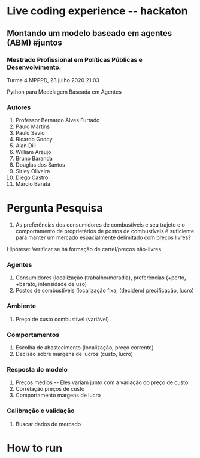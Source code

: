 # Live coding experience -- hackaton
## Montando um modelo baseado em agentes (ABM) #juntos
### Mestrado Profissional em Políticas Públicas e Desenvolvimento. 
Turma 4 MPPPD, 23 julho 2020 21:03
 
Python para Modelagem Baseada em Agentes

### Autores
1. Professor Bernardo Alves Furtado
2. Paulo Martins
3. Paulo Savio
4. Ricardo Godoy
5. Alan Dill
6. William Araujo
7. Bruno Baranda
8. Douglas dos Santos
9. Sirley Oliveira
10. Diego Castro
11. Márcio Barata 

# Pergunta Pesquisa

1. As preferências dos consumidores de combustíveis e seu trajeto e o comportamento de proprietários de 
postos de combustíveis é suficiente para manter um mercado espacialmente delimitado com preços livres?

Hipótese: Verificar se há formação de cartel/preços não-livres

### Agentes
1. Consumidores (localização (trabalho/moradia), preferências (+perto, +barato, intensidade de uso)
2. Postos de combustíveis (localização fixa, (decidem) precificação, lucro)

### Ambiente
1. Preço de custo combustível (variável)

### Comportamentos
1. Escolha de abastecimento (localização, preço corrente)
2. Decisão sobre margens de lucros (custo, lucro)

### Resposta do modelo
1. Preços médios -- Eles variam junto com a variação do preço de custo
2. Correlação preços de custo
3. Comportamento margens de lucro

### Calibração e validação
1. Buscar dados de mercado

# How to run
